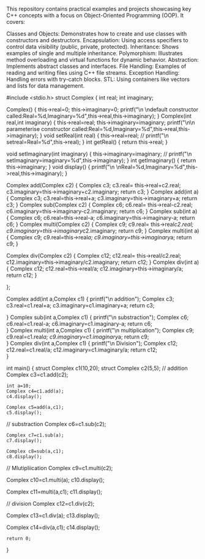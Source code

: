 This repository contains practical examples and projects showcasing key C++ concepts with a focus on Object-Oriented Programming (OOP). It covers:

Classes and Objects: Demonstrates how to create and use classes with constructors and destructors.
Encapsulation: Using access specifiers to control data visibility (public, private, protected).
Inheritance: Shows examples of single and multiple inheritance.
Polymorphism: Illustrates method overloading and virtual functions for dynamic behavior.
Abstraction: Implements abstract classes and interfaces.
File Handling: Examples of reading and writing files using C++ file streams.
Exception Handling: Handling errors with try-catch blocks.
STL: Using containers like vectors and lists for data management.


#include <stdio.h>
struct Complex {
    int  real;
    int imaginary;

Complex()
{
    this->real=0;
    this->imaginary=0;
    printf("\n \ndefault constructor called:Real=%d,Imaginary=%d",this->real,this->imaginary);
}
Complex(int real,int imaginary)
{
    this->real=real;
    this->imaginary=imaginary;
    printf("\n\n parameterise constructor called:Real=%d,Imaginary=%d",this->real,this->imaginary);
}
void setReal(int real)
    {
    this->real=real;
    // printf("\n setreal=Real=%d",this->real);
}
int getReal()
{
    return this->real;
}

void setImaginary(int imaginary)
{
    this->imaginary=imaginary;
    // printf("\n setImaginary=imaginary=%d",this->imaginary);
}
int getImaginary()
{
    return this->imaginary;
}
void display()
{
    printf("\n \nReal=%d,Imaginary=%d",this->real,this->imaginary);
}

Complex add(Complex c2)
{
Complex c3;
c3.real= this->real+c2.real;
c3.imaginary=this->imaginary+c2.imaginary;
return c3;
}
Complex add(int a)
{
    Complex c3;
    c3.real=this->real+a;
    c3.imaginary=this->imaginary+a;
    return c3;
}
Complex sub(Complex c2)
{
Complex c6;
c6.real= this->real-c2.real;
c6.imaginary=this->imaginary-c2.imaginary;
return c6;
}
Complex sub(int a)
{
    Complex c6;
    c6.real=this->real-a;
    c6.imaginary=this->imaginary-a;
    return c6;
}
Complex multi(Complex c2)
{
Complex c9;
c9.real= this->real*c2.real;
c9.imaginary=this->imaginary*c2.imaginary;
return c9;
}
Complex multi(int a)
{
    Complex c9;
    c9.real=this->real*a;
    c9.imaginary=this->imaginary*a;
    return c9;
}

Complex div(Complex c2)
{
Complex c12;
c12.real= this->real/c2.real;
c12.imaginary=this->imaginary/c2.imaginary;
return c12;
}
Complex div(int a)
{
    Complex c12;
    c12.real=this->real/a;
    c12.imaginary=this->imaginary/a;
    return c12;
}

};


Complex add(int a,Complex c1)
{
    printf("\n addition");
    Complex c3;
    c3.real=c1.real+a;
    c3.imaginary=c1.imaginary+a;
    return c3;
 
}
Complex sub(int a,Complex c1)
{
    printf("\n substraction");
    Complex c6;
    c6.real=c1.real-a;
    c6.imaginary=c1.imaginary-a;
    return c6;    
}
Complex multi(int a,Complex c1)
{
    printf("\n multiplication");
    Complex c9;
    c9.real=c1.real*a;
    c9.imaginary=c1.imaginary*a;
    return c9;  
}
Complex div(int a,Complex c1)
{
    printf("\n Division");
    Complex c12;
    c12.real=c1.real/a;
    c12.imaginary=c1.imaginary/a;
    return c12;  
}


int main()
{
    struct Complex c1(10,20);
   struct  Complex c2(5,5);
// addition
    Complex c3=c1.add(c2);
   
    int a=10;
    Complex c4=c1.add(a);
    c4.display();

    Complex c5=add(a,c1);
    c5.display();

// substraction
    Complex c6=c1.sub(c2);

    Complex c7=c1.sub(a);
    c7.display();

    Complex c8=sub(a,c1);
    c8.display();

// Mlutipliication
 Complex c9=c1.multi(c2);

Complex c10=c1.multi(a);
    c10.display();

Complex c11=multi(a,c1);
    c11.display();

// division
Complex c12=c1.div(c2);

Complex c13=c1.div(a);
    c13.display();

Complex c14=div(a,c1);
    c14.display();


    return 0;
}
